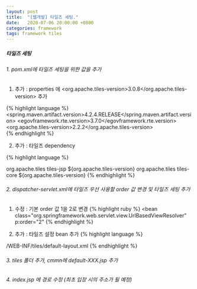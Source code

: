 ```yaml
---
layout: post
title:  "[웹개발] 타일즈 세팅."
date:   2020-07-06 20:00:00 +0800
categories: framework
tags: framework tiles
---
```


##### 타일즈 세팅

###### 1. pom.xml에 타일즈 세팅을 위한 값을 추가

1) 추가 : properties 에 <org.apache.tiles-version>3.0.8</org.apache.tiles-version> 추가

{% highlight language %}
<properties>
	<spring.maven.artifact.version>4.2.4.RELEASE</spring.maven.artifact.version>
	<egovframework.rte.version>3.7.0</egovframework.rte.version>
	<!-- 요게 추가한 부분 -->
	<org.apache.tiles-version>2.2.2</org.apache.tiles-version>  
</properties>
{% endhighlight %}

2) 추가 : 타일즈 dependency 

{% highlight language %}
 <!-- 타일즈 라이브러리 : 시작 -->		
<dependency>
	<groupId>org.apache.tiles</groupId>
	<artifactId>tiles-jsp</artifactId>
	<version>${org.apache.tiles-version}</version>
</dependency>
<dependency>
	<groupId>org.apache.tiles</groupId>
	<artifactId>tiles-core</artifactId>
	<version>${org.apache.tiles-version}</version>
</dependency>		
<!-- 타일즈 라이브러리 : 끝 -->	
{% endhighlight %}


###### 2. dispatcher-servlet.xml에 타일즈 우선 사용할 order 값 변경 및 타일즈 세팅 추가

1) 수정 : 기본 order 값 1을 2로 변경
{% highlight ruby %} <bean class="org.springframework.web.servlet.view.UrlBasedViewResolver" p:order="2" {% endhighlight %}

2) 추가 : 타일즈 설정 bean 추가
{% highlight language %}
<!-- 타일즈 뷰 설정 -->    
<bean class="org.springframework.web.servlet.view.UrlBasedViewResolver">  		
	<property name="viewClass" value="org.springframework.web.servlet.view.tiles3.TilesView" />  		
	<property name="order" value="1" /> 	
</bean> 	
	
<!-- 타일즈 레이아웃 설정  --> 	
<bean class="org.springframework.web.servlet.view.tiles3.TilesConfigurer">
	<property name="definitions">
		<list>
		<value>/WEB-INF/tiles/default-layout.xml</value>
		</list>
	</property>
</bean>	
{% endhighlight %}

###### 3. tiles 폴더 추가, cmmn에 default-XXX.jsp 추가

###### 4. index.jsp 에 경로 수정 (최초 입장 시의 주소가 될 예정)

